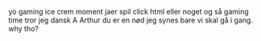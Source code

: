 yo 
gaming ice crem moment
jaer spil
click html eller noget og så gaming time tror jeg
dansk A
Arthur du er en nød
jeg synes bare vi skal gå i gang.
why tho?
